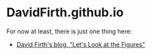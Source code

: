 # DavidFirth.github.io

For now at least, there is just one thing here:

- [David Firth's blog, "Let's Look at the Figures"](https://davidfirth.github.io/blog)
